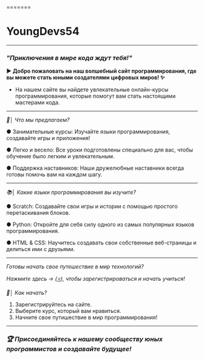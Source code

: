 =======
# YoungDevs54
-------------------------------------
### *"Приключения в мире кода ждут тебя!"*

**►  Добро пожаловать на наш волшебный сайт программирования, где вы можете стать юными создателями цифровых миров! ✨** 
 - На нашем сайте вы найдете увлекательные онлайн-курсы программирования, которые помогут вам стать настоящими мастерами кода.
-------------------------------------

*👾│ Что мы предлагаем?*

● Занимательные курсы: Изучайте языки программирования, создавайте игры и приложения!

● Легко и весело: Все уроки подготовлены специально для вас, чтобы обучение было легким и увлекательным.

● Поддержка наставников: Наши дружелюбные наставники всегда готовы помочь вам на каждом шагу.

-------------------------------------

*📚│ Какие языки программирования вы изучите?*

● Scratch: Создавайте свои игры и истории с помощью простого перетаскивания блоков.

● Python: Откройте для себя силу одного из самых популярных языков программирования.

● HTML & CSS: Научитесь создавать свои собственные веб-страницы и делиться ими с друзьями.

-------------------------------------

*Готовы начать свое путешествие в мир технологий?*

*Нажмите здесь → ([⭐️](http://www.funckenobi42.space)), чтобы зарегистрироваться и начать учиться!*

*🚀│ Как начать?* 

1. Зарегистрируйтесь на сайте.
2. Выберите курс, который вам нравиться.
3. Начните свое путишествие в мир программирования!

-------------------------------------

### *🏆 Присоединяйтесь к нашему сообществу юных программистов и создавайте будущее!*
